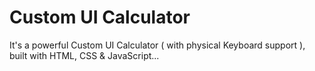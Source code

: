 # Custom UI Calculator
It's a powerful Custom UI Calculator ( with physical Keyboard support ),
built with HTML, CSS & JavaScript...
